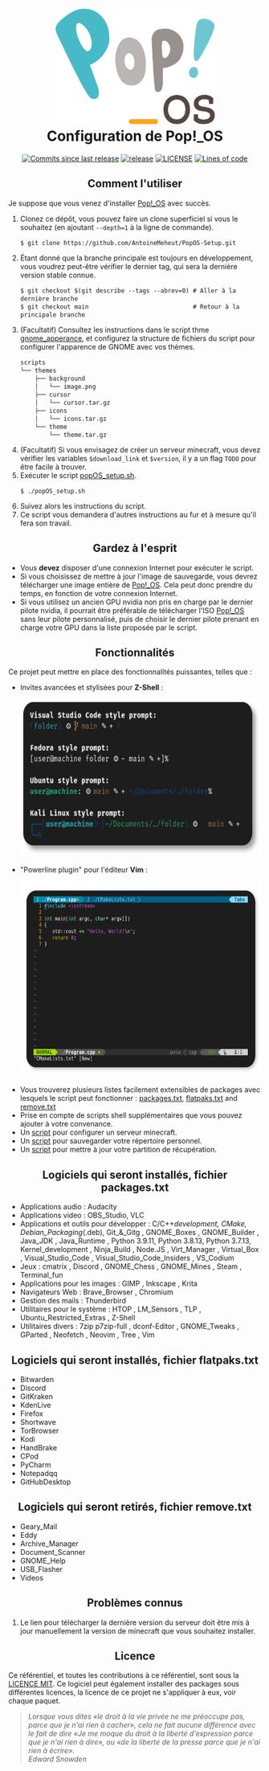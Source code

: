 <h1 align="center">
	<img src="assets/logo.svg" width="317" height="230">
	<br>Configuration de Pop!_OS<br>
</h1>
<p align="center">
	<a href="https://github.com/AntoineMeheut/PopOS-Setup/commits"><img alt="Commits since last release" src="https://img.shields.io/github/commits-since/AntoineMeheut/PopOS-Setup/latest?label=Commits%20since%20last%20release&color=informational&logo=git&logoColor=white&style=flat-square"></a>
	<a href="https://github.com/AntoineMeheut/PopOS-Setup/releases"><img alt="release" src="https://img.shields.io/github/v/release/AntoineMeheut/PopOS-Setup?color=informational&label=Release&logo=GitHub&logoColor=white&style=flat-square"></a>
	<a href="LICENSE"><img alt="LICENSE" src="https://img.shields.io/github/license/AntoineMeheut/PopOS-Setup?color=informational&label=License&logo=Open%20Source%20Initiative&logoColor=white&style=flat-square"></a>
	<a href="https://github.com/AntoineMeheut/PopOS-Setup"><img alt="Lines of code" src="https://img.shields.io/tokei/lines/github/AntoineMeheut/PopOS-Setup?label=Lines%20of%20code&color=informational&logo=GNU%20bash&logoColor=white&style=flat-square"></a>
</p>

<h2 align="center">Comment l'utiliser</h2>

Je suppose que vous venez d'installer [Pop!_OS](https://pop.system76.com/) avec succès.

1. Clonez ce dépôt, vous pouvez faire un clone superficiel si vous le souhaitez (en ajoutant `--depth=1` à la ligne
de commande).
	```shell
	$ git clone https://github.com/AntoineMeheut/PopOS-Setup.git
	```
2. Étant donné que la branche principale est toujours en développement, vous voudrez peut-être vérifier le dernier tag,
qui sera la dernière version stable connue.
	```shell
	$ git checkout $(git describe --tags --abrev=0) # Aller à la dernière branche
	$ git checkout main                             # Retour à la principale branche
	```
3. (Facultatif) Consultez les instructions dans le script thme [gnome_apperance](scripts/gnome_appearance.sh),
	et configurez la structure de fichiers du script pour configurer l'apparence de GNOME avec vos thèmes.
	```
	scripts
	└── themes
	    ├── background
	    │   └── image.png
	    ├── cursor
	    │   └── cursor.tar.gz
	    ├── icons
	    │   └── icons.tar.gz
	    └── theme
	        └── theme.tar.gz
	```
4. (Facultatif) Si vous envisagez de créer un serveur minecraft, vous devez vérifier les variables `$download_link` 
	et `$version`, il y a un flag `TODO` pour être facile à trouver.
5. Exécuter le script [popOS_setup.sh](popOS_setup.sh).
	```shell
	$ ./popOS_setup.sh
	```
6. Suivez alors les instructions du script.
7. Ce script vous demandera d'autres instructions au fur et à mesure qu'il fera son travail.

<h2 align="center">Gardez à l'esprit</h2>

- Vous **devez** disposer d'une connexion Internet pour exécuter le script.
- Si vous choisissez de mettre à jour l'image de sauvegarde, vous devrez télécharger une image entière de
    [Pop!_OS](https://pop.system76.com/). Cela peut donc prendre du temps, en fonction de votre connexion
Internet.
- Si vous utilisez un ancien GPU nvidia non pris en charge par le dernier pilote nvidia, il pourrait être préférable
    de télécharger l'ISO [Pop!_OS](https://pop.system76.com/) sans leur pilote personnalisé, puis
    de choisir le dernier pilote prenant en charge votre GPU dans la liste proposée par le script.

<h2 align="center">Fonctionnalités</h2>

Ce projet peut mettre en place des fonctionnalités puissantes, telles que :

- Invites avancées et stylisées pour **Z-Shell** :
	<p align="center"><img width="600" height="315" src="assets/prompts.png"></p>
- "Powerline plugin" pour l'éditeur **Vim** :
	<p align="center"><img width="600" height="390" src="assets/vim-powerline.png"></p>
- Vous trouverez plusieurs listes facilement extensibles de packages avec lesquels le script peut fonctionner : [packages.txt](packages.txt),
	[flatpaks.txt](flatpaks.txt) and [remove.txt](remove.txt)
- Prise en compte de scripts shell supplémentaires que vous pouvez ajouter à votre convenance.
- Un [script](scripts/mc_server_builder.sh) pour configurer un serveur minecraft.
- Un [script](back_me_up.sh) pour sauvegarder votre répertoire personnel.
- Un [script](scripts/update_recovery.sh) pour mettre à jour votre partition de récupération.

<h2 align="center">Logiciels qui seront installés, fichier packages.txt</h2>

- Applications audio : Audacity
- Applications video : OBS_Studio, VLC
- Applications et outils pour développer : C/C++_development, CMake, Debian_Packaging_(.deb), Git_&_Gitg , GNOME_Boxes ,
GNOME_Builder , Java_JDK , Java_Runtime , Python 3.9.11, Python 3.8.13, Python 3.7.13, Kernel_development , Ninja_Build
, Node.JS , Virt_Manager , Virtual_Box , Visual_Studio_Code , Visual_Studio_Code_Insiders , VS_Codium
- Jeux : cmatrix , Discord , GNOME_Chess , GNOME_Mines , Steam , Terminal_fun
- Applications pour les images : GIMP , Inkscape , Krita
- Navigateurs Web : Brave_Browser , Chromium
- Gestion des mails : Thunderbird
- Utilitaires pour le système : HTOP , LM_Sensors , TLP , Ubuntu_Restricted_Extras , Z-Shell
- Utilitaires divers : 7zip p7zip-full , dconf-Editor , GNOME_Tweaks , GParted , Neofetch , Neovim , Tree , Vim

<h2 align="center">Logiciels qui seront installés, fichier flatpaks.txt</h2>

- Bitwarden
- Discord
- GitKraken
- KdenLive
- Firefox
- Shortwave
- TorBrowser
- Kodi
- HandBrake
- CPod
- PyCharm
- Notepadqq
- GitHubDesktop

<h2 align="center">Logiciels qui seront retirés, fichier remove.txt</h2>

- Geary_Mail 
- Eddy 
- Archive_Manager 
- Document_Scanner 
- GNOME_Help 
- USB_Flasher 
- Videos

<h2 align="center">Problèmes connus</h2>

1. Le lien pour télécharger la dernière version du serveur
doit être mis à jour manuellement la version de minecraft que vous souhaitez installer.

<h2 align="center">Licence</h2>

Ce référentiel, et toutes les contributions à ce référentiel, sont sous la [LICENCE MIT](LICENSE).
Ce logiciel peut également installer des packages sous différentes licences, la licence de ce projet ne
s'appliquer à eux, voir chaque paquet.


> *Lorsque vous dites «le droit à la vie privée ne me préoccupe pas, parce que je n'ai rien à cacher», cela ne fait aucune différence avec le fait de dire «Je me moque du droit à la liberté d'expression parce que je n'ai rien à dire», ou «de la liberté de la presse parce que je n'ai rien à écrire»*.  
> *Edward Snowden*

